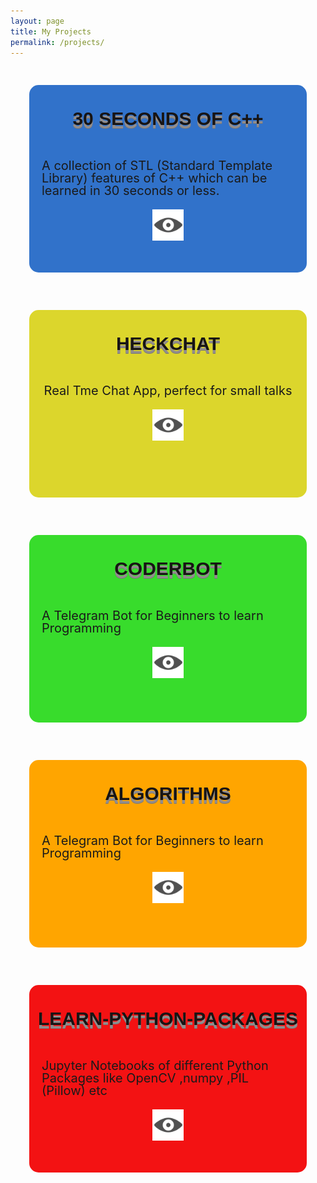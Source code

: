 ```yaml
---
layout: page
title: My Projects
permalink: /projects/
---
```

<style type="text/css">
    #projects {
            max-width: 740px;
            min-height: 300px;
            /* display: table; */
            background-color: red;
            border-radius: 15px 15px;
            transition: all .2s ease-in-out;
            margin: 30px;
        }
        #projects:hover{
            transform: scale(1.1);
            box-shadow: rgba(0, 0, 0, 0.75) 13px 17px 26px -1px;
            border-radius: 40px 40px 40px 40px;
        }
        #name h2{
            text-align: center;
            padding: 10px 10px 10px 10px; 
        }
        #desct {
            display: flex;
            justify-content: center;
            align-items: center;
        }
        h2 {
            margin: 0.8em 0 0.5em 0;
            color: #171414;
            font-weight: bold;
            font-family: 'Ultra', sans-serif;
            font-size: 30px;
            line-height: 40px;
            text-transform: uppercase;
            text-shadow: 0 5px #928d8d, 0 6px #777;
        }
        #link {
            display: flex;
            justify-content: center;
            align-items: center;
        }
        #link img {
            width: 50px;
            height: 50px;
            transition: transform .3s ease-in-out;
            float: left;
        }
        #link img:hover {
            background-color: white;
            border-radius: 50%;
            transform: rotate(360deg);
        }
        #link .code-text {
            visibility: hidden;
            width: 120px;
            background-color: black;
            color: #fff;
            text-align: center;
            border-radius: 6px;
            padding: 5px 0;

            /* Position the tooltip */
            position: absolute;
            top: 170px;
            left: 60%;
        }
        #link:hover .code-text {
              visibility: visible;
        }
        #link2 {
            display: flex;
            justify-content: center;
            align-items: center;
        }
        #link2 img {
            width: 50px;
            float: right;
            height: 50px;
        }
        #desct p {
            font-size: 20px;
            line-height: 20px;
            margin: 20px;
        }
        #link2 .tooltiptext {
            visibility: hidden;
            width: 120px;
            background-color: black;
            color: #fff;
            text-align: center;
            border-radius: 6px;
            padding: 5px 0;

            /* Position the tooltip */
            position: absolute;
            top: 220px;
            left: 60%;
        }
        #link2:hover .tooltiptext {
              visibility: visible;
        }
        .cards {
            display: grid;
            grid-template-columns: auto;
            position: relative; 
            align-items: center;
            justify-content: center;
        }
</style>
<div class="cards">
        <div id="projects" style="background-color: #3172CA;">          
            <div id = "name">
                <h2>30 Seconds of C++</h2>
            </div>
            <div id = "desct">
                <p>A collection of STL (Standard Template Library) features of C++ which can be learned in 30 seconds or less.</p>
            </div>
            <div id = "link">
                <span class="code-text">Source Code</span>
                <a href="https://github.com/Bhupesh-V/30-seconds-of-cpp">
                    <i class="svg-icon github"></i>
                </a>
            </div>
            <div id = "link2">
                <span class="tooltiptext">Live Demo</span>
                <a href="http://bhupeshv.me/30-seconds-of-cpp/">
                    <img src="https://raw.githubusercontent.com/Bhupesh-V/Bhupesh-V.github.io/master/images/view.png" alt="Github">
                </a>
            </div>  
        </div>
        <div id="projects" style="background-color: #dcd62c;">          
            <div id = "name">
                <h2>HeckChat</h2>
            </div>
            <div id = "desct">
                <p>Real Tme Chat App, perfect for small talks</p>
            </div>
            <div id = "link">
                <span class="code-text">Source Code</span>
                <a href="https://github.com/Bhupesh-V/HeckChat">
                    <i class="svg-icon github"></i>
                </a>
            </div>
            <div id = "link2">
                <span class="tooltiptext">Live Demo</span>
                <a href="https://heckchat.herokuapp.com/">
                    <img src="https://raw.githubusercontent.com/Bhupesh-V/Bhupesh-V.github.io/master/images/view.png" alt="Github">
                </a>
            </div>  
        </div>
        <div id="projects" style="background-color: #38dc2c;">          
            <div id = "name">
                <h2>CoderBot</h2>
            </div>
            <div id = "desct">
                <p>A Telegram Bot for Beginners to learn Programming</p>
            </div>
            <div id = "link">
                <span class="code-text">Source Code</span>
                <a href="https://github.com/Bhupesh-V/CoderBot">
                    <i class="svg-icon github"></i>
                </a>
            </div>
            <div id = "link2">
                <span class="tooltiptext">Live Demo</span>
                <a href="https://telegram.me/bhupesh_bot">
                    <img src="https://raw.githubusercontent.com/Bhupesh-V/Bhupesh-V.github.io/master/images/view.png" alt="Github">
                </a>
            </div>  
        </div>
        <div id="projects" style="background-color: orange;">           
            <div id = "name">
                <h2>Algorithms</h2>
            </div>
            <div id = "desct">
                <p>A Telegram Bot for Beginners to learn Programming</p>
            </div>
            <div id = "link">
                <span class="code-text">Source Code</span>
                <a href="https://github.com/Bhupesh-V/Algorithms">
                    <i class="svg-icon github"></i>
                </a>
            </div>
            <div id = "link2">
                <span class="tooltiptext">Live Demo</span>
                <a href="https://github.com/Bhupesh-V/Algorithms">
                    <img src="https://raw.githubusercontent.com/Bhupesh-V/Bhupesh-V.github.io/master/images/view.png" alt="Github">
                </a>
            </div>  
        </div>
        <div id="projects" style="background-color: #f31213;">           
            <div id = "name">
                <h2>Learn-Python-Packages</h2>
            </div>
            <div id = "desct">
                <p>Jupyter Notebooks of different Python Packages like OpenCV ,numpy ,PIL (Pillow) etc</p>
            </div>
            <div id = "link">
                <span class="code-text">Source Code</span>
                <a href="https://github.com/Bhupesh-V/Learn-Python-Packages">
                    <i class="svg-icon github"></i>
                </a>
            </div>
            <div id = "link2">
                <span class="tooltiptext">Live Demo</span>
                <a href="https://github.com/Bhupesh-V/Learn-Python-Packages">
                    <img src="https://raw.githubusercontent.com/Bhupesh-V/Bhupesh-V.github.io/master/images/view.png" alt="Github">
                </a>
            </div>  
        </div>
    </div>